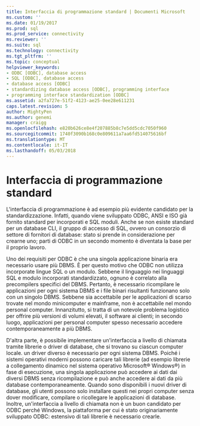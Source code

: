 ```yaml
---
title: Interfaccia di programmazione standard | Documenti Microsoft
ms.custom: ''
ms.date: 01/19/2017
ms.prod: sql
ms.prod_service: connectivity
ms.reviewer: ''
ms.suite: sql
ms.technology: connectivity
ms.tgt_pltfrm: ''
ms.topic: conceptual
helpviewer_keywords:
- ODBC [ODBC], database access
- SQL [ODBC], database access
- database access [ODBC]
- standardizing database access [ODBC], programming interface
- programming interface standardization [ODBC]
ms.assetid: a2fa727e-51f2-4123-ae25-0ee28e611231
caps.latest.revision: 5
author: MightyPen
ms.author: genemi
manager: craigg
ms.openlocfilehash: e820b626ce8e4f207885b8c7e5dd5cdc7050f960
ms.sourcegitcommit: 1740f3090b168c0e809611a7aa6fd514075616bf
ms.translationtype: MT
ms.contentlocale: it-IT
ms.lasthandoff: 05/03/2018
---
```

# <a name="standard-programming-interface"></a>Interfaccia di programmazione standard
L'interfaccia di programmazione è ad esempio più evidente candidato per la standardizzazione. Infatti, quando viene sviluppato ODBC, ANSI e ISO già fornito standard per incorporati e SQL moduli. Anche se non esiste standard per un database CLI, il gruppo di accesso di SQL, ovvero un consorzio di settore di fornitori di database: stato si prende in considerazione per crearne uno; parti di ODBC in un secondo momento è diventata la base per il proprio lavoro.  
  
 Uno dei requisiti per ODBC è che una singola applicazione binaria era necessario usare più DBMS. È per questo motivo che ODBC non utilizza incorporate lingue SQL o un modulo. Sebbene il linguaggio nei linguaggi SQL e modulo incorporati standardizzato, ognuno è correlato alla precompilers specifici del DBMS. Pertanto, è necessario ricompilare le applicazioni per ogni sistema DBMS e i file binari risultanti funzionano solo con un singolo DBMS. Sebbene sia accettabile per le applicazioni di scarso trovate nel mondo minicomputer e mainframe, non è accettabile nel mondo personal computer. Innanzitutto, si tratta di un notevole problema logistico per offrire più versioni di volumi elevati, il software ai clienti; in secondo luogo, applicazioni per personal computer spesso necessario accedere contemporaneamente a più DBMS.  
  
 D'altra parte, è possibile implementare un'interfaccia a livello di chiamata tramite librerie o driver di database, che si trovano su ciascun computer locale. un driver diverso è necessario per ogni sistema DBMS. Poiché i sistemi operativi moderni possono caricare tali librerie (ad esempio librerie a collegamento dinamico nel sistema operativo Microsoft® Windows®) in fase di esecuzione, una singola applicazione può accedere ai dati dai diversi DBMS senza ricompilazione e può anche accedere ai dati da più database contemporaneamente. Quando sono disponibili i nuovi driver di database, gli utenti possono solo installare questi nei propri computer senza dover modificare, compilare o ricollegare le applicazioni di database. Inoltre, un'interfaccia a livello di chiamata non è un buon candidato per ODBC perché Windows, la piattaforma per cui è stato originariamente sviluppato ODBC: estensivo di tali librerie è necessario crearle.
